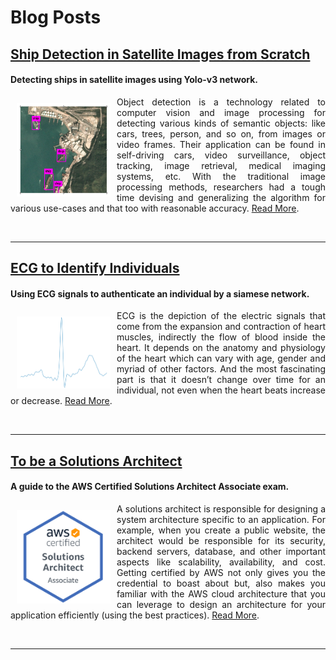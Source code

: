 # Blog Posts

## [Ship Detection in Satellite Images from Scratch](https://medium.com/intel-software-innovators/ship-detection-in-satellite-images-from-scratch-849ccfcc3072)
#### Detecting ships in satellite images using Yolo-v3 network.

<div>
<img src="img/blog_sd.png" width="150px" float="left" align="left" style="margin:10px;"/> <p align="justify">Object detection is a technology related to computer vision and image processing for detecting various kinds of semantic objects: like cars, trees, person, and so on, from images or video frames. Their application can be found in self-driving cars, video surveillance, object tracking, image retrieval, medical imaging systems, etc. With the traditional image processing methods, researchers had a tough time devising and generalizing the algorithm for various use-cases and that too with reasonable accuracy. <a target="_blank" href="https://medium.com/intel-software-innovators/ship-detection-in-satellite-images-from-scratch-849ccfcc3072">Read More</a>.</p>
</div>
<br/>
<hr/>

## [ECG to Identify Individuals](https://medium.com/intel-software-innovators/ecg-to-identify-individuals-from-data-to-deployment-74cce404f9f0)
#### Using ECG signals to authenticate an individual by a siamese network.

<div>
<img src="img/blog_ecg.png" width="150px" float="left" align="left" style="margin:10px;"/> <p align="justify">ECG is the depiction of the electric signals that come from the expansion and contraction of heart muscles, indirectly the flow of blood inside the heart. It depends on the anatomy and physiology of the heart which can vary with age, gender and myriad of other factors. And the most fascinating part is that it doesn’t change over time for an individual, not even when the heart beats increase or decrease. <a target="_blank" href="https://medium.com/intel-software-innovators/ecg-to-identify-individuals-from-data-to-deployment-74cce404f9f0">Read More</a>.</p>
</div>
<br/>
<hr/>

## [To be a Solutions Architect](https://medium.com/@amanag.11/to-be-a-solutions-architect-3990135ac2fe)
#### A guide to the AWS Certified Solutions Architect Associate exam.

<div>
<img src="img/blog_aws.png" width="150px" float="left" align="left" style="margin:10px;"/> <p align="justify">A solutions architect is responsible for designing a system architecture specific to an application. For example, when you create a public website, the architect would be responsible for its security, backend servers, database, and other important aspects like scalability, availability, and cost. Getting certified by AWS not only gives you the credential to boast about but, also makes you familiar with the AWS cloud architecture that you can leverage to design an architecture for your application efficiently (using the best practices). <a target="_blank" href="https://medium.com/@amanag.11/to-be-a-solutions-architect-3990135ac2fe">Read More</a>.</p>
</div>
<br/>
<hr/>

<br><br>
